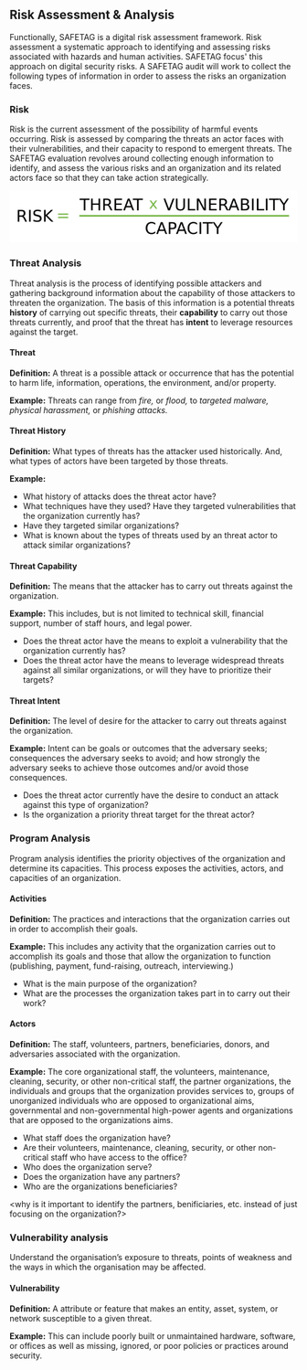 ## Risk Assessment & Analysis

Functionally, SAFETAG is a digital risk assessment framework. Risk assessment a systematic approach to identifying and assessing risks associated with hazards and human activities. SAFETAG focus' this approach on digital security risks. A SAFETAG audit will work to collect the following types of information in order to assess the risks an organization faces.

### Risk

Risk is the current assessment of the possibility of harmful events occurring. Risk is assessed by comparing the threats an actor faces with their vulnerabilities, and their capacity to respond to emergent threats. The SAFETAG evaluation revolves around collecting enough information to identify, and assess the various risks and an organization and its related actors face so that they can take action strategically.

![The Risk Equation](content/images/risk_equation.svg)

### Threat Analysis

Threat analysis is the process of identifying possible attackers and gathering background information about the capability of those attackers to threaten the organization. The basis of this information is a potential threats **history** of carrying out specific threats, their **capability** to carry out those threats currently, and proof that the threat has **intent** to leverage resources against the target.

#### Threat

**Definition:** A threat is a possible attack or occurrence that has the potential to harm life, information, operations, the environment, and/or property.

**Example:** Threats can range from *fire,* or *flood,* to *targeted malware,* *physical harassment,* or *phishing attacks.*

#### Threat History

**Definition:** What types of threats has the attacker used historically. And, what types of actors have been targeted by those threats. 

**Example:**

* What history of attacks does the threat actor have?
* What techniques have they used? Have they targeted vulnerabilities that the organization currently has?
* Have they targeted similar organizations?
* What is known about the types of threats used by an threat actor to attack similar organizations?

#### Threat Capability

**Definition:** The means that the attacker has to carry out threats against the organization.

**Example:** This includes, but is not limited to technical skill, financial support, number of staff hours, and legal power.

* Does the threat actor have the means to exploit a vulnerability that the organization currently has?
* Does the threat actor have the means to leverage widespread threats against all similar organizations, or will they have to prioritize their targets?

#### Threat Intent

**Definition:** The level of desire for the attacker to carry out threats against the organization.

**Example:** Intent can be goals or outcomes that the adversary seeks; consequences the adversary seeks to avoid; and how strongly the adversary seeks to achieve those outcomes and/or avoid those consequences.

* Does the threat actor currently have the desire to conduct an attack against this type of organization?
* Is the organization a priority threat target for the threat actor? 

### Program Analysis

Program analysis identifies the priority objectives of the organization and determine its capacities. This process exposes the activities, actors, and capacities of an organization. 

#### Activities

**Definition:** The practices and interactions that the organization carries out in order to accomplish their goals.

**Example:** This includes any activity that the organization carries out to accomplish its goals and those that allow the organization to function (publishing, payment, fund-raising, outreach, interviewing.)

* What is the main purpose of the organization?
* What are the processes the organization takes part in to carry out their work?

#### Actors

**Definition:** The staff, volunteers, partners, beneficiaries, donors, and adversaries associated with the organization.

**Example:** The core organizational staff, the volunteers, maintenance, cleaning, security, or other non-critical staff, the partner organizations, the individuals and groups that the organization provides services to, groups of unorganized individuals who are opposed to organizational aims, governmental and non-governmental high-power agents and organizations that are opposed to the organizations aims.

* What staff does the organization have?
* Are their volunteers, maintenance, cleaning, security, or other non-critical staff who have access to the office?
* Who does the organization serve?
* Does the organization have any partners?
* Who are the organizations beneficiaries?

<why is it important to identify the partners, benificiaries, etc. instead of just focusing on the organization?>

### Vulnerability analysis

Understand the organisation’s exposure to threats, points of weakness and the ways in which the organisation may be affected.

#### Vulnerability

**Definition:** A attribute or feature that makes an entity, asset, system, or network susceptible to a given threat.

**Example:** This can include poorly built or unmaintained hardware, software, or offices as well as missing, ignored, or poor policies or practices around security.
